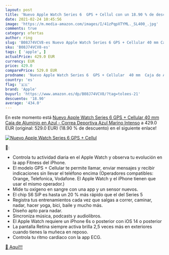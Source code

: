 ```yaml
---
layout: post
title: 'Nuevo Apple Watch Series 6  GPS + Cellul con un 18.90 % de descuento'
date: 2021-02-24 10:45:56
image: 'https://m.media-amazon.com/images/I/41zPqpXTYML._SL400_.jpg'
comments: true
category: ofertas
author: ring
slug: 'B08J74VCV8-es Nuevo Apple Watch Series 6 GPS + Cellular 40 mm Caja de...'
sku: 'B08J74VCV8-es'
tags: [ 'apple', ]
actualPrice: 429.0 EUR
currency: EUR
price: 429.0
comparePrice: 529.0 EUR
prodname: 'Nuevo Apple Watch Series 6  GPS + Cellular  40 mm  Caja de Aluminio en Azul - Correa Deportiva Azul Marino Intenso'
country: 'es'
flag: '🇪🇸'
brand: 'Apple'
buyurl: 'https://www.amazon.es/dp/B08J74VCV8/?tag=tolees-21'
descuento: '18.90'
average: '434.0'
---
```


En este momento está [Nuevo Apple Watch Series 6  GPS + Cellular  40 mm  Caja de Aluminio en Azul - Correa Deportiva Azul Marino Intenso](https://www.amazon.es/dp/B08J74VCV8/?tag=tolees-21) a 429.0 EUR (original: 529.0 EUR) (18.90 %  de descuento) en el siguiente enlace!

[![Nuevo Apple Watch Series 6  GPS + Cellul](https://m.media-amazon.com/images/I/41zPqpXTYML._SL400_.jpg)](https://www.amazon.es/dp/B08J74VCV8/?tag=tolees-21)

🔎:

- Controla tu actividad diaria en el Apple Watch y observa tu evolución en la app Fitness del iPhone.
- El modelo GPS + Cellular te permite llamar, enviar mensajes y recibir indicaciones sin llevar el teléfono encima (Operadores compatibles: Orange, Telefonica, Vodafone. El Apple Watch y el iPhone tienen que usar el mismo operador.)
- Mide tu oxígeno en sangre con una app y un sensor nuevos.
- El chip S6 SiP es hasta un 20 % más rápido que el del Series 5
- Registra tus entrenamientos cada vez que salgas a correr, caminar, nadar, hacer yoga, bici, baile y mucho más.
- Diseño apto para nadar.
- Sincroniza música, podcasts y audiolibros.
- El Apple Watch requiere un iPhone 6s o posterior con iOS 14 o posterior
- La pantalla Retina siempre activa brilla 2,5 veces más en exteriores cuando tienes la muñeca en reposo.
- Controla tu ritmo cardiaco con la app ECG.

[🛒 Aquí!!!](https://www.amazon.es/dp/B08J74VCV8/?tag=tolees-21)
